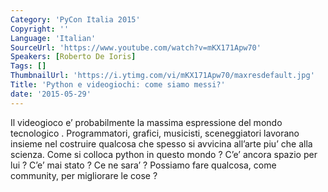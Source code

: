 ```yaml
---
Category: 'PyCon Italia 2015'
Copyright: ''
Language: 'Italian'
SourceUrl: 'https://www.youtube.com/watch?v=mKX171Apw70'
Speakers: [Roberto De Ioris]
Tags: []
ThumbnailUrl: 'https://i.ytimg.com/vi/mKX171Apw70/maxresdefault.jpg'
Title: 'Python e videogiochi: come siamo messi?'
date: '2015-05-29'
---
```

Il videogioco e’ probabilmente la massima espressione del mondo tecnologico . Programmatori, grafici, musicisti, sceneggiatori lavorano insieme nel costruire qualcosa che spesso si avvicina all’arte piu’ che alla scienza. Come si colloca python in questo mondo ? C’e’ ancora spazio per lui ? C’e’ mai stato ? Ce ne sara’ ? Possiamo fare qualcosa, come community, per migliorare le cose ?
